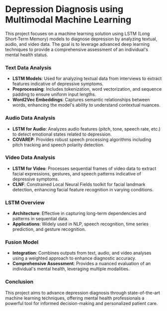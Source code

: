 # Depression Diagnosis using Multimodal Machine Learning
This project focuses on a machine learning solution using LSTM (Long Short-Term Memory) models to diagnose depression by analyzing textual, audio, and video data. The goal is to leverage advanced deep learning techniques to provide a comprehensive assessment of an individual's mental health status.

### Text Data Analysis
- **LSTM Models**: Used for analyzing textual data from interviews to extract features indicative of depressive symptoms.
- **Preprocessing**: Includes tokenization, word vectorization, and sequence padding to ensure uniform input lengths.
- **Word2Vec Embeddings**: Captures semantic relationships between words, enhancing the model's ability to understand contextual nuances.

### Audio Data Analysis
- **LSTM for Audio**: Analyzes audio features (pitch, tone, speech rate, etc.) to detect emotional states related to depression.
- **COVAREP**: Provides robust speech processing algorithms including pitch tracking and speech polarity detection.

### Video Data Analysis
- **LSTM for Video**: Processes sequential frames of video data to extract facial expressions, gestures, and speech patterns indicative of depressive symptoms.
- **CLNF**: Constrained Local Neural Fields toolkit for facial landmark detection, enhancing facial feature recognition in varying conditions.

### LSTM Overview
- **Architecture**: Effective in capturing long-term dependencies and patterns in sequential data.
- **Applications**: Widely used in NLP, speech recognition, time series prediction, and gesture recognition.

### Fusion Model
- **Integration**: Combines outputs from text, audio, and video analyses using a weighted approach to enhance diagnostic accuracy.
- **Comprehensive Assessment**: Provides a nuanced evaluation of an individual's mental health, leveraging multiple modalities.

### Conclusion
This project aims to advance depression diagnosis through state-of-the-art machine learning techniques, offering mental health professionals a powerful tool for informed decision-making and personalized patient care.
